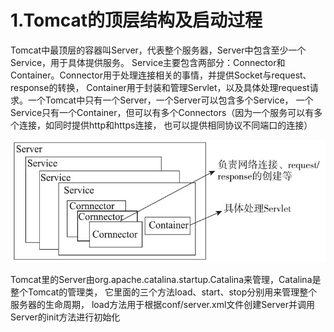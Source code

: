 # 1.Tomcat的顶层结构及启动过程

Tomcat中最顶层的容器叫Server，代表整个服务器，Server中包含至少一个Service，用于具体提供服务。
Service主要包含两部分：Connector和Container。Connector用于处理连接相关的事情，并提供Socket与request、response的转换，
Container用于封装和管理Servlet，以及具体处理request请求。一个Tomcat中只有一个Server，一个Server可以包含多个Service，
一个Service只有一个Container，但可以有多个Connectors（因为一个服务可以有多个连接，如同时提供http和https连接，
也可以提供相同协议不同端口的连接）

![](asset/epub_758127_23.jpg)

Tomcat里的Server由org.apache.catalina.startup.Catalina来管理，Catalina是整个Tomcat的管理类，
它里面的三个方法load、start、stop分别用来管理整个服务器的生命周期，
load方法用于根据conf/server.xml文件创建Server并调用Server的init方法进行初始化